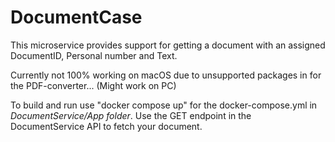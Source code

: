 # DocumentCase
This microservice provides support for getting a document with an assigned DocumentID, Personal number and Text.

Currently not 100% working on macOS due to unsupported packages in for the PDF-converter... (Might work on PC)

To build and run use "docker compose up" for the docker-compose.yml in _DocumentService/App folder_.
Use the GET endpoint in the DocumentService API to fetch your document.
